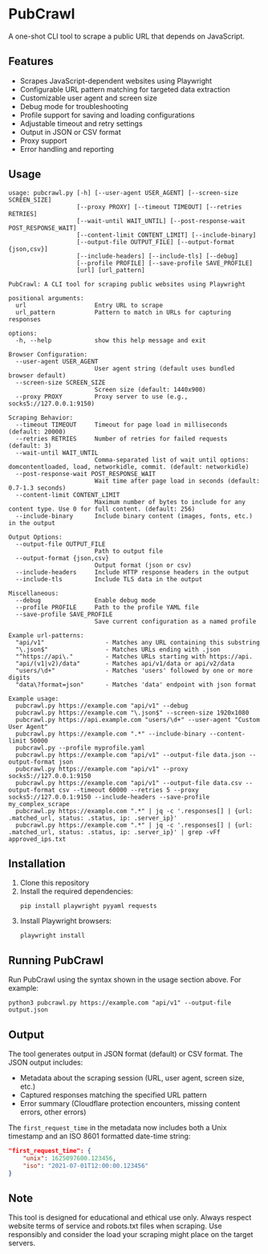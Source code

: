 # PubCrawl

A one-shot CLI tool to scrape a public URL that depends on JavaScript.

## Features

- Scrapes JavaScript-dependent websites using Playwright
- Configurable URL pattern matching for targeted data extraction
- Customizable user agent and screen size
- Debug mode for troubleshooting
- Profile support for saving and loading configurations
- Adjustable timeout and retry settings
- Output in JSON or CSV format
- Proxy support
- Error handling and reporting

## Usage

```
usage: pubcrawl.py [-h] [--user-agent USER_AGENT] [--screen-size SCREEN_SIZE]
                   [--proxy PROXY] [--timeout TIMEOUT] [--retries RETRIES]
                   [--wait-until WAIT_UNTIL] [--post-response-wait POST_RESPONSE_WAIT]
                   [--content-limit CONTENT_LIMIT] [--include-binary]
                   [--output-file OUTPUT_FILE] [--output-format {json,csv}]
                   [--include-headers] [--include-tls] [--debug]
                   [--profile PROFILE] [--save-profile SAVE_PROFILE]
                   [url] [url_pattern]

PubCrawl: A CLI tool for scraping public websites using Playwright

positional arguments:
  url                   Entry URL to scrape
  url_pattern           Pattern to match in URLs for capturing responses

options:
  -h, --help            show this help message and exit

Browser Configuration:
  --user-agent USER_AGENT
                        User agent string (default uses bundled browser default)
  --screen-size SCREEN_SIZE
                        Screen size (default: 1440x900)
  --proxy PROXY         Proxy server to use (e.g., socks5://127.0.0.1:9150)

Scraping Behavior:
  --timeout TIMEOUT     Timeout for page load in milliseconds (default: 20000)
  --retries RETRIES     Number of retries for failed requests (default: 3)
  --wait-until WAIT_UNTIL
                        Comma-separated list of wait until options: domcontentloaded, load, networkidle, commit. (default: networkidle)
  --post-response-wait POST_RESPONSE_WAIT
                        Wait time after page load in seconds (default: 0.7-1.3 seconds)
  --content-limit CONTENT_LIMIT
                        Maximum number of bytes to include for any content type. Use 0 for full content. (default: 256)
  --include-binary      Include binary content (images, fonts, etc.) in the output

Output Options:
  --output-file OUTPUT_FILE
                        Path to output file
  --output-format {json,csv}
                        Output format (json or csv)
  --include-headers     Include HTTP response headers in the output
  --include-tls         Include TLS data in the output

Miscellaneous:
  --debug               Enable debug mode
  --profile PROFILE     Path to the profile YAML file
  --save-profile SAVE_PROFILE
                        Save current configuration as a named profile

Example url-patterns:
  "api/v1"                 - Matches any URL containing this substring
  "\.json$"                - Matches URLs ending with .json
  "^https://api\."         - Matches URLs starting with https://api.
  "api/(v1|v2)/data"       - Matches api/v1/data or api/v2/data
  "users/\d+"              - Matches 'users' followed by one or more digits
  "data\?format=json"      - Matches 'data' endpoint with json format

Example usage:
  pubcrawl.py https://example.com "api/v1" --debug
  pubcrawl.py https://example.com "\.json$" --screen-size 1920x1080
  pubcrawl.py https://api.example.com "users/\d+" --user-agent "Custom User Agent"
  pubcrawl.py https://example.com ".*" --include-binary --content-limit 50000
  pubcrawl.py --profile myprofile.yaml
  pubcrawl.py https://example.com "api/v1" --output-file data.json --output-format json
  pubcrawl.py https://example.com "api/v1" --proxy socks5://127.0.0.1:9150
  pubcrawl.py https://example.com "api/v1" --output-file data.csv --output-format csv --timeout 60000 --retries 5 --proxy socks5://127.0.0.1:9150 --include-headers --save-profile my_complex_scrape
  pubcrawl.py https://example.com ".*" | jq -c '.responses[] | {url: .matched_url, status: .status, ip: .server_ip}'
  pubcrawl.py https://example.com ".*" | jq -c '.responses[] | {url: .matched_url, status: .status, ip: .server_ip}' | grep -vFf approved_ips.txt
```

## Installation

1. Clone this repository
2. Install the required dependencies:
   ```
   pip install playwright pyyaml requests
   ```
3. Install Playwright browsers:
   ```
   playwright install
   ```

## Running PubCrawl

Run PubCrawl using the syntax shown in the usage section above. For example:

```
python3 pubcrawl.py https://example.com "api/v1" --output-file output.json
```

## Output

The tool generates output in JSON format (default) or CSV format. The JSON output includes:

- Metadata about the scraping session (URL, user agent, screen size, etc.)
- Captured responses matching the specified URL pattern
- Error summary (Cloudflare protection encounters, missing content errors, other errors)

The `first_request_time` in the metadata now includes both a Unix timestamp and an ISO 8601 formatted date-time string:

```json
"first_request_time": {
    "unix": 1625097600.123456,
    "iso": "2021-07-01T12:00:00.123456"
}
```

## Note

This tool is designed for educational and ethical use only. Always respect website terms of service and robots.txt files when scraping. Use responsibly and consider the load your scraping might place on the target servers.

